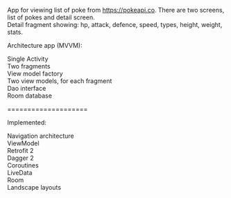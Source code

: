 
App for viewing list of poke from https://pokeapi.co. There are two screens, list of pokes and detail screen.  
Detail fragment showing: hp, attack, defence, speed, types, height, weight, stats.

Architecture app (MVVM):  

  
Single Activity  
Two fragments  
View model factory  
Two view models, for each fragment  
Dao interface  
Room database  
   
   ====================
  
Implemented:

Navigation architecture  
ViewModel  
Retrofit 2  
Dagger 2  
Coroutines  
LiveData  
Room  
Landscape layouts
